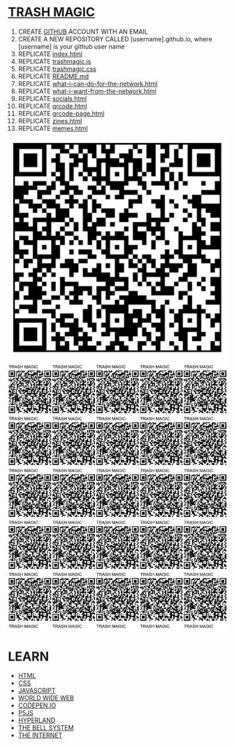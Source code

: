 # [TRASH MAGIC](https://dirtwizard666.github.io)

 1. CREATE [GITHUB](https://github.com) ACCOUNT WITH AN EMAIL
 2. CREATE A NEW REPOSITORY CALLED [username].github.io, where [username] is your github user name
 3. REPLICATE [index.html](https://raw.githubusercontent.com/dirtwizard666/dirtwizard666.github.io/main/index.html)
 4. REPLICATE [trashmagic.js](https://raw.githubusercontent.com/dirtwizard666/dirtwizard666.github.io/main/trashmagic.js)
 5. REPLICATE [trashmagic.css](https://raw.githubusercontent.com/dirtwizard666/dirtwizard666.github.io/main/trashmagic.css)
 6. REPLICATE [README.md](https://raw.githubusercontent.com/dirtwizard666/dirtwizard666.github.io/main/README.md)
 7. REPLICATE [what-i-can-do-for-the-network.html](https://raw.githubusercontent.com/dirtwizard666/dirtwizard666.github.io/main/what-i-can-do-for-the-network.html)
 8. REPLICATE [what-i-want-from-the-network.html](https://raw.githubusercontent.com/dirtwizard666/dirtwizard666.github.io/main/what-i-want-from-the-network.html)
 9. REPLICATE [socials.html](https://raw.githubusercontent.com/dirtwizard666/dirtwizard666.github.io/main/socials.html)
 10. REPLICATE [qrcode.html](https://raw.githubusercontent.com/dirtwizard666/dirtwizard666.github.io/main/qrcode.html)
 11. REPLICATE [qrcode-page.html](https://raw.githubusercontent.com/dirtwizard666/dirtwizard666.github.io/main/qrcode-page.html)
 12. REPLICATE [zines.html](https://raw.githubusercontent.com/dirtwizard666/dirtwizard666.github.io/main/zines.html)
 13. REPLICATE [memes.html](https://raw.githubusercontent.com/dirtwizard666/dirtwizard666.github.io/main/memes.html)

![](https://raw.githubusercontent.com/dirtwizard666/dirtwizard666.github.io/main/qrcode.png)
![](https://raw.githubusercontent.com/dirtwizard666/dirtwizard666.github.io/main/qrcode-page.png)


# LEARN

 - [HTML](https://www.w3schools.com/html/default.asp)
 - [CSS](https://www.w3schools.com/css/default.asp)
 - [JAVASCRIPT](https://www.w3schools.com/js/default.asp)
 - [WORLD WIDE WEB](https://en.wikipedia.org/wiki/World_Wide_Web)
 - [CODEPEN.IO](https://codepen.io/)
 - [P5JS](https://p5js.org/)
 - [HYPERLAND](https://archive.org/details/DouglasAdams-Hyperland)
 - [THE BELL SYSTEM](https://en.wikipedia.org/wiki/Bell_System)
 - [THE INTERNET](https://en.wikipedia.org/wiki/Internet)

